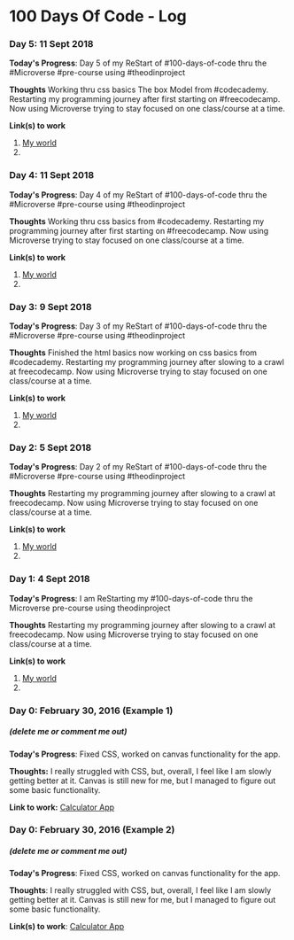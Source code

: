 # 100 Days Of Code - Log

### Day 5: 11 Sept 2018

**Today's Progress**: Day 5 of my ReStart of #100-days-of-code thru the #Microverse #pre-course using #theodinproject

**Thoughts** Working thru css basics The box Model from #codecademy. Restarting my programming journey after first starting on #freecodecamp. Now using Microverse trying to stay focused on one class/course at a time.

**Link(s) to work**
1. [My world](https://www.llilleonz.xyz)
2. []()

### Day 4: 11 Sept 2018

**Today's Progress**: Day 4 of my ReStart of #100-days-of-code thru the #Microverse #pre-course using #theodinproject

**Thoughts** Working thru css basics from #codecademy. Restarting my programming journey after first starting on #freecodecamp. Now using Microverse trying to stay focused on one class/course at a time.

**Link(s) to work**
1. [My world](https://www.llilleonz.xyz)
2. []()

### Day 3: 9 Sept 2018

**Today's Progress**: Day 3 of my ReStart of #100-days-of-code thru the #Microverse #pre-course using #theodinproject

**Thoughts** Finished the html basics now working on css basics from #codecademy. Restarting my programming journey after slowing to a crawl at freecodecamp. Now using Microverse trying to stay focused on one class/course at a time.

**Link(s) to work**
1. [My world](https://www.llilleonz.xyz)
2. []()

### Day 2: 5 Sept 2018

**Today's Progress**: Day 2 of my ReStart of #100-days-of-code thru the #Microverse #pre-course using #theodinproject

**Thoughts** Restarting my programming journey after slowing to a crawl at freecodecamp. Now using Microverse trying to stay focused on one class/course at a time.

**Link(s) to work**
1. [My world](https://www.llilleonz.xyz)
2. []()

### Day 1: 4 Sept 2018

**Today's Progress**: I am ReStarting my #100-days-of-code thru the Microverse pre-course using theodinproject

**Thoughts** Restarting my programming journey after slowing to a crawl at freecodecamp. Now using Microverse trying to stay focused on one class/course at a time.

**Link(s) to work**
1. [My world](https://www.llilleonz.xyz)
2. []()

### Day 0: February 30, 2016 (Example 1)
##### (delete me or comment me out)

**Today's Progress**: Fixed CSS, worked on canvas functionality for the app.

**Thoughts:** I really struggled with CSS, but, overall, I feel like I am slowly getting better at it. Canvas is still new for me, but I managed to figure out some basic functionality.

**Link to work:** [Calculator App](http://www.example.com)

### Day 0: February 30, 2016 (Example 2)
##### (delete me or comment me out)

**Today's Progress**: Fixed CSS, worked on canvas functionality for the app.

**Thoughts**: I really struggled with CSS, but, overall, I feel like I am slowly getting better at it. Canvas is still new for me, but I managed to figure out some basic functionality.

**Link(s) to work**: [Calculator App](http://www.example.com)
